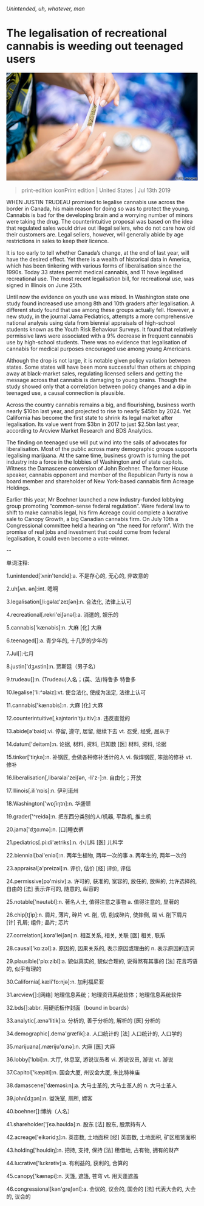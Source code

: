 ###### Unintended, uh, whatever, man

# The legalisation of recreational cannabis is weeding out teenaged users 

![image](images/20190713_USP003_0.jpg) 

> print-edition iconPrint edition | United States | Jul 13th 2019 

WHEN JUSTIN TRUDEAU promised to legalise cannabis use across the border in Canada, his main reason for doing so was to protect the young. Cannabis is bad for the developing brain and a worrying number of minors were taking the drug. The counterintuitive proposal was based on the idea that regulated sales would drive out illegal sellers, who do not care how old their customers are. Legal sellers, however, will generally abide by age restrictions in sales to keep their licence. 

It is too early to tell whether Canada’s change, at the end of last year, will have the desired effect. Yet there is a wealth of historical data in America, which has been tinkering with various forms of liberalisation since the 1990s. Today 33 states permit medical cannabis, and 11 have legalised recreational use. The most recent legalisation bill, for recreational use, was signed in Illinois on June 25th. 

Until now the evidence on youth use was mixed. In Washington state one study found increased use among 8th and 10th graders after legalisation. A different study found that use among these groups actually fell. However, a new study, in the journal Jama Pediatrics, attempts a more comprehensive national analysis using data from biennial appraisals of high-school students known as the Youth Risk Behaviour Surveys. It found that relatively permissive laws were associated with a 9% decrease in frequent cannabis use by high-school students. There was no evidence that legalisation of cannabis for medical purposes encouraged use among young Americans. 

Although the drop is not large, it is notable given policy variation between states. Some states will have been more successful than others at chipping away at black-market sales, regulating licensed sellers and getting the message across that cannabis is damaging to young brains. Though the study showed only that a correlation between policy changes and a dip in teenaged use, a causal connection is plausible. 

Across the country cannabis remains a big, and flourishing, business worth nearly $10bn last year, and projected to rise to nearly $45bn by 2024. Yet California has become the first state to shrink its legal market after legalisation. Its value went from $3bn in 2017 to just $2.5bn last year, according to Arcview Market Research and BDS Analytics. 

The finding on teenaged use will put wind into the sails of advocates for liberalisation. Most of the public across many demographic groups supports legalising marijuana. At the same time, business growth is turning the pot industry into a force in the lobbies of Washington and of state capitols. Witness the Damascene conversion of John Boehner. The former House speaker, cannabis opponent and member of the Republican Party is now a board member and shareholder of New York-based cannabis firm Acreage Holdings. 

Earlier this year, Mr Boehner launched a new industry-funded lobbying group promoting “common-sense federal regulation”. Were federal law to shift to make cannabis legal, his firm Acreage could complete a lucrative sale to Canopy Growth, a big Canadian cannabis firm. On July 10th a Congressional committee held a hearing on “the need for reform”. With the promise of real jobs and investment that could come from federal legalisation, it could even become a vote-winner.  

-- 

 单词注释:

1.unintended['ʌnin'tendid]:a. 不是存心的, 无心的, 非故意的 

2.uh[ʌn. әn]:int. 嗯啊 

3.legalisation[ˌli:gəlaɪ'zeɪʃən]:n. 合法化, 法律上认可 

4.recreational[.rekri'eiʃәnәl]:a. 消遣的, 娱乐的 

5.cannabis['kænәbis]:n. 大麻 [化] 大麻 

6.teenaged[]:a. 青少年的, 十几岁的少年的 

7.Jul[]:七月 

8.justin['dʒʌstin]:n. 贾斯廷（男子名） 

9.trudeau[]:n. (Trudeau)人名；(英、法)特鲁多 特鲁多 

10.legalise['li:^әlaiz]:vt. 使合法化, 使成为法定, 法律上认可 

11.cannabis['kænәbis]:n. 大麻 [化] 大麻 

12.counterintuitive[,kajntәrin'tju:itiv]:a. 违反直觉的 

13.abide[ә'baid]:vi. 停留, 遵守, 居留, 继续下去 vt. 忍受, 经受, 屈从于 

14.datum['deitәm]:n. 论据, 材料, 资料, 已知数 [医] 材料, 资料, 论据 

15.tinker['tiŋkә]:n. 补锅匠, 会做各种修补活计的人 vi. 做焊锅匠, 笨拙的修补 vt. 修补 

16.liberalisation[,libərəlai'zeiʃən, -li'z-]:n. 自由化；开放 

17.Illinois[.ili'nɒis]:n. 伊利诺州 

18.Washington['wɒʃiŋtn]:n. 华盛顿 

19.grader['^reidә]:n. 把东西分类别的人/机器, 平路机, 推土机 

20.jama['dʒɑ:mә]:n. [口]睡衣裤 

21.pediatrics[.pi:di'ætriks]:n. 小儿科 [医] 儿科学 

22.biennial[bai'eniәl]:n. 两年生植物, 两年一次的事 a. 两年生的, 两年一次的 

23.appraisal[ә'preizәl]:n. 评价, 估价 [经] 评价, 评估 

24.permissive[pә'misiv]:a. 许可的, 获准的, 宽容的, 放任的, 放纵的, 允许选择的, 自由的 [法] 表示许可的, 随意的, 纵容的 

25.notable['nәutәbl]:n. 著名人士, 值得注意之事物 a. 值得注意的, 显著的 

26.chip[tʃip]:n. 屑片, 薄片, 碎片 vt. 削, 切, 削成碎片, 使摔倒, 凿 vi. 削下屑片 [计] 孔屑; 组件; 晶片; 芯片 

27.correlation[.kɒrә'leiʃәn]:n. 相互关系, 相关, 关联 [医] 相关, 联系 

28.causal['kɒ:zәl]:a. 原因的, 因果关系的, 表示原因或理由的 n. 表示原因的连词 

29.plausible['plɒ:zibl]:a. 貌似真实的, 貌似合理的, 说得煞有其事的 [法] 花言巧语的, 似乎有理的 

30.California[.kæli'fɒ:njә]:n. 加利福尼亚 

31.arcview[]:[网络] 地理信息系统；地理资讯系统软体；地理信息系统软件 

32.bds[]:abbr. 用硬纸板作封面（bound in boards） 

33.analytic[.ænә'litik]:a. 分析的, 善于分析的, 解析的 [医] 分析的 

34.demographic[.demә'græfik]:a. 人口统计的 [法] 人口统计的, 人口学的 

35.marijuana[.mæriju'ɑ:nә]:n. 大麻 [医] 大麻 

36.lobby['lɒbi]:n. 大厅, 休息室, 游说议员者 vi. 游说议员, 游说 vt. 游说 

37.Capitol['kæpitl]:n. 国会大厦, 州议会大厦, 朱比特神庙 

38.damascene['dæmәsi:n]:a. 大马士革的, 大马士革人的  n. 大马士革人 

39.john[dʒɔn]:n. 盥洗室, 厕所, 嫖客 

40.boehner[]:博纳（人名） 

41.shareholder['ʃєә.hәuldә]:n. 股东 [法] 股东, 股票持有人 

42.acreage['eikәridʒ]:n. 英亩数, 土地面积 [经] 英亩数, 土地面积, 矿区租赁面积 

43.holding['hәuldiŋ]:n. 把持, 支持, 保持 [法] 租借地, 占有物, 拥有的财产 

44.lucrative['lu:krәtiv]:a. 有利益的, 获利的, 合算的 

45.canopy['kænәpi]:n. 天篷, 遮篷, 苍穹 vt. 用天蓬遮盖 

46.congressional[kәn'greʃәnl]:a. 会议的, 议会的, 国会的 [法] 代表大会的, 大会的, 议会的 

